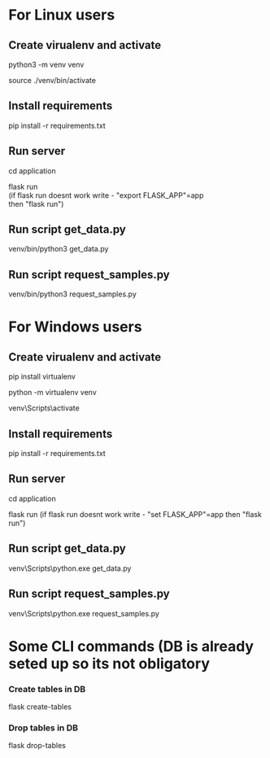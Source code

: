 <h1>For Linux users</h1>
  <h2>Create virualenv and activate</h2>
    <p>python3 -m venv venv</p>
    <p>source ./venv/bin/activate</p>
   <h2>Install requirements</h2>
     <p>pip install -r requirements.txt</p>
   <h2>Run server</h2>
   <p>cd application</p>
   <p>flask run<br> (if flask run doesnt work write - "export FLASK_APP"=app<br>
    then "flask run")</p>
   <h2>Run script get_data.py</h2>
    <p>venv/bin/python3 get_data.py</p>
   <h2>Run script request_samples.py</h2>
    <p>venv/bin/python3 request_samples.py</p>

   

<h1>For Windows users</h1>
  <h2>Create virualenv and activate</h2>
    <p>pip install virtualenv</p>
    <p>python -m virtualenv venv</p>
    <p>venv\Scripts\activate</p>
   <h2>Install requirements</h2>
     <p>pip install -r requirements.txt</p>
   <h2>Run server</h2>
   <p>cd application</p>
   <p>flask run  (if flask run doesnt work write - "set FLASK_APP"=app
then "flask run")</p>
    <h2>Run script get_data.py</h2>
    <p>venv\Scripts\python.exe get_data.py</p>
   <h2>Run script request_samples.py</h2>
    <p>venv\Scripts\python.exe request_samples.py</p>
    
    
<h1>Some CLI commands (DB is already seted up so its not obligatory</h1>
  <h3>Create tables in DB</h3>
    <p>flask create-tables</p>
   <h3>Drop tables in DB</h3>
    <p>flask drop-tables</p>


